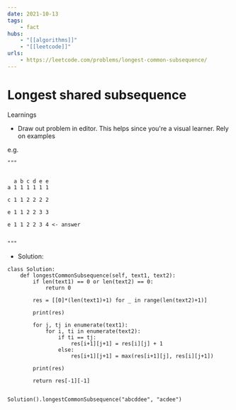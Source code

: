 ```yaml
---
date: 2021-10-13
tags:
    - fact
hubs:
    - "[[algorithms]]"
    - "[[leetcode]]"
urls:
    - https://leetcode.com/problems/longest-common-subsequence/
---
```


# Longest shared subsequence

Learnings

- Draw out problem in editor. This helps since you're a visual learner. Rely on examples

e.g. 

```
"""


  a b c d e e
a 1 1 1 1 1 1

c 1 1 2 2 2 2

e 1 1 2 2 3 3

e 1 1 2 2 3 4 <- answer


"""
```

- Solution:

```
class Solution:
    def longestCommonSubsequence(self, text1, text2):
        if len(text1) == 0 or len(text2) == 0:
            return 0

        res = [[0]*(len(text1)+1) for _ in range(len(text2)+1)]

        print(res)

        for j, tj in enumerate(text1):
            for i, ti in enumerate(text2):
                if ti == tj:
                    res[i+1][j+1] = res[i][j] + 1
                else:
                    res[i+1][j+1] = max(res[i+1][j], res[i][j+1])

        print(res)

        return res[-1][-1]


Solution().longestCommonSubsequence("abcddee", "acdee")
```

